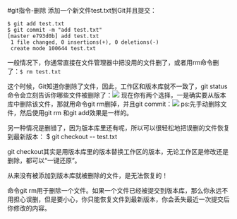 #git指令-删除
添加一个新文件test.txt到Git并且提交：

	$ git add test.txt
	$ git commit -m "add test.txt"
	[master e793d0b] add test.txt
	 1 file changed, 0 insertions(+), 0 deletions(-)
	 create mode 100644 test.txt
一般情况下，你通常直接在文件管理器中把没用的文件删了，或者用rm命令删了：`$ rm test.txt`

这个时候，Git知道你删除了文件，因此，工作区和版本库就不一致了，git status命令会立刻告诉你哪些文件被删除了：![](https://img2018.cnblogs.com/blog/1080016/201908/1080016-20190809233159274-2124028381.png)
现在你有两个选择，一是确实要从版本库中删除该文件，那就用命令git rm删掉，并且git commit：![](https://img2018.cnblogs.com/blog/1080016/201908/1080016-20190809233251064-168239818.png)
ps:先手动删除文件，然后使用git rm <file>和git add<file>效果是一样的。

另一种情况是删错了，因为版本库里还有呢，所以可以很轻松地把误删的文件恢复到最新版本：
    $ git checkout -- test.txt

git checkout其实是用版本库里的版本替换工作区的版本，无论工作区是修改还是删除，都可以“一键还原”。

从来没有被添加到版本库就被删除的文件，是无法恢复的！

命令git rm用于删除一个文件。如果一个文件已经被提交到版本库，那么你永远不用担心误删，但是要小心，你只能恢复文件到最新版本，你会丢失最近一次提交后你修改的内容。